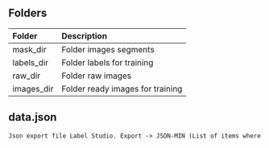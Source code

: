 ## Folders
| Folder               | Description                         |
| :-------------       | :-------------                      |
| mask_dir             | Folder images segments              |
| labels_dir           | Folder labels for training          |
| raw_dir              | Folder raw images                   |
| images_dir           | Folder ready images for training    |

## data.json
```txt
Json export file Label Studio. Export -> JSON-MIN (List of items where only "from_name", "to_name" values from the raw JSON format are exported. Use to export only the annotations for a dataset.)
```